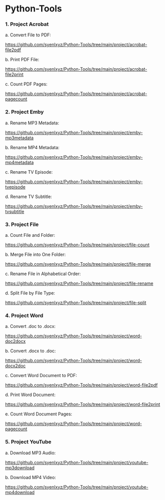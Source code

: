 # Python-Tools

### 1. Project Acrobat

a. Convert File to PDF:

https://github.com/syenlxyz/Python-Tools/tree/main/project/acrobat-file2pdf

b. Print PDF File:

https://github.com/syenlxyz/Python-Tools/tree/main/project/acrobat-file2print

c. Count PDF Pages:

https://github.com/syenlxyz/Python-Tools/tree/main/project/acrobat-pagecount

### 2. Project Emby

a. Rename MP3 Metadata:

https://github.com/syenlxyz/Python-Tools/tree/main/project/emby-mp3metadata

b. Rename MP4 Metadata:

https://github.com/syenlxyz/Python-Tools/tree/main/project/emby-mp4metadata

c. Rename TV Episode:

https://github.com/syenlxyz/Python-Tools/tree/main/project/emby-tvepisode

d. Rename TV Subtitle:

https://github.com/syenlxyz/Python-Tools/tree/main/project/emby-tvsubtitle

### 3. Project File

a. Count File and Folder:

https://github.com/syenlxyz/Python-Tools/tree/main/project/file-count

b. Merge File into One Folder:

https://github.com/syenlxyz/Python-Tools/tree/main/project/file-merge

c. Rename File in Alphabetical Order:

https://github.com/syenlxyz/Python-Tools/tree/main/project/file-rename

d. Split File by File Type:

https://github.com/syenlxyz/Python-Tools/tree/main/project/file-split

### 4. Project Word

a. Convert .doc to .docx:

https://github.com/syenlxyz/Python-Tools/tree/main/project/word-doc2docx

b. Convert .docx to .doc:

https://github.com/syenlxyz/Python-Tools/tree/main/project/word-docx2doc

c. Convert Word Document to PDF:

https://github.com/syenlxyz/Python-Tools/tree/main/project/word-file2pdf

d. Print Word Document:

https://github.com/syenlxyz/Python-Tools/tree/main/project/word-file2print

e. Count Word Document Pages:

https://github.com/syenlxyz/Python-Tools/tree/main/project/word-pagecount

### 5. Project YouTube

a. Download MP3 Audio:

https://github.com/syenlxyz/Python-Tools/tree/main/project/youtube-mp3download

b. Download MP4 Video:

https://github.com/syenlxyz/Python-Tools/tree/main/project/youtube-mp4download
